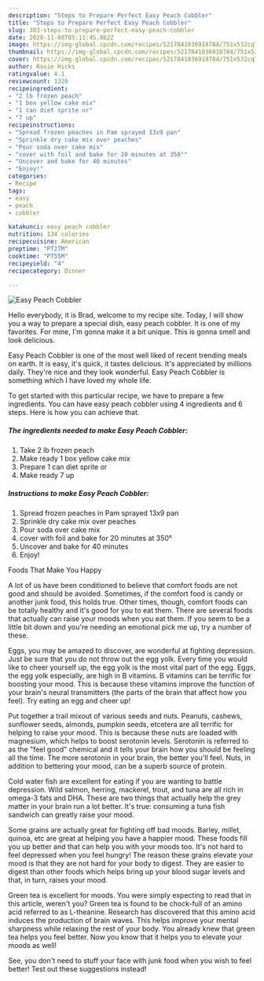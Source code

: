 ```yaml
---
description: "Steps to Prepare Perfect Easy Peach Cobbler"
title: "Steps to Prepare Perfect Easy Peach Cobbler"
slug: 303-steps-to-prepare-perfect-easy-peach-cobbler
date: 2020-11-08T05:11:45.862Z
image: https://img-global.cpcdn.com/recipes/5217841036918784/751x532cq70/easy-peach-cobbler-recipe-main-photo.jpg
thumbnail: https://img-global.cpcdn.com/recipes/5217841036918784/751x532cq70/easy-peach-cobbler-recipe-main-photo.jpg
cover: https://img-global.cpcdn.com/recipes/5217841036918784/751x532cq70/easy-peach-cobbler-recipe-main-photo.jpg
author: Rosie Hicks
ratingvalue: 4.1
reviewcount: 1320
recipeingredient:
- "2 lb frozen peach"
- "1 box yellow cake mix"
- "1 can diet sprite or"
- "7 up"
recipeinstructions:
- "Spread frozen peaches in Pam sprayed 13x9 pan"
- "Sprinkle dry cake mix over peaches"
- "Pour soda over cake mix"
- "cover with foil and bake for 20 minutes at 350°"
- "Uncover and bake for 40 minutes"
- "Enjoy!"
categories:
- Recipe
tags:
- easy
- peach
- cobbler

katakunci: easy peach cobbler 
nutrition: 134 calories
recipecuisine: American
preptime: "PT27M"
cooktime: "PT55M"
recipeyield: "4"
recipecategory: Dinner

---
```



![Easy Peach Cobbler](https://img-global.cpcdn.com/recipes/5217841036918784/751x532cq70/easy-peach-cobbler-recipe-main-photo.jpg)

Hello everybody, it is Brad, welcome to my recipe site. Today, I will show you a way to prepare a special dish, easy peach cobbler. It is one of my favorites. For mine, I'm gonna make it a bit unique. This is gonna smell and look delicious.



Easy Peach Cobbler is one of the most well liked of recent trending meals on earth. It is easy, it's quick, it tastes delicious. It's appreciated by millions daily. They're nice and they look wonderful. Easy Peach Cobbler is something which I have loved my whole life.


To get started with this particular recipe, we have to prepare a few ingredients. You can have easy peach cobbler using 4 ingredients and 6 steps. Here is how you can achieve that.

<!--inarticleads1-->

##### The ingredients needed to make Easy Peach Cobbler:

1. Take 2 lb frozen peach
1. Make ready 1 box yellow cake mix
1. Prepare 1 can diet sprite or
1. Make ready 7 up




<!--inarticleads2-->

##### Instructions to make Easy Peach Cobbler:

1. Spread frozen peaches in Pam sprayed 13x9 pan
1. Sprinkle dry cake mix over peaches
1. Pour soda over cake mix
1. cover with foil and bake for 20 minutes at 350°
1. Uncover and bake for 40 minutes
1. Enjoy!




Foods That Make You Happy


A lot of us have been conditioned to believe that comfort foods are not good and should be avoided. Sometimes, if the comfort food is candy or another junk food, this holds true. Other times, though, comfort foods can be totally healthy and it's good for you to eat them. There are several foods that actually can raise your moods when you eat them. If you seem to be a little bit down and you're needing an emotional pick me up, try a number of these.

Eggs, you may be amazed to discover, are wonderful at fighting depression. Just be sure that you do not throw out the egg yolk. Every time you would like to cheer yourself up, the egg yolk is the most vital part of the egg. Eggs, the egg yolk especially, are high in B vitamins. B vitamins can be terrific for boosting your mood. This is because these vitamins improve the function of your brain's neural transmitters (the parts of the brain that affect how you feel). Try eating an egg and cheer up!

Put together a trail mixout of various seeds and nuts. Peanuts, cashews, sunflower seeds, almonds, pumpkin seeds, etcetera are all terrific for helping to raise your mood. This is because these nuts are loaded with magnesium, which helps to boost serotonin levels. Serotonin is referred to as the "feel good" chemical and it tells your brain how you should be feeling all the time. The more serotonin in your brain, the better you'll feel. Nuts, in addition to bettering your mood, can be a superb source of protein.

Cold water fish are excellent for eating if you are wanting to battle depression. Wild salmon, herring, mackerel, trout, and tuna are all rich in omega-3 fats and DHA. These are two things that actually help the grey matter in your brain run a lot better. It's true: consuming a tuna fish sandwich can greatly raise your mood. 

Some grains are actually great for fighting off bad moods. Barley, millet, quinoa, etc are great at helping you have a happier mood. These foods fill you up better and that can help you with your moods too. It's not hard to feel depressed when you feel hungry! The reason these grains elevate your mood is that they are not hard for your body to digest. They are easier to digest than other foods which helps bring up your blood sugar levels and that, in turn, raises your mood.

Green tea is excellent for moods. You were simply expecting to read that in this article, weren't you? Green tea is found to be chock-full of an amino acid referred to as L-theanine. Research has discovered that this amino acid induces the production of brain waves. This helps improve your mental sharpness while relaxing the rest of your body. You already knew that green tea helps you feel better. Now you know that it helps you to elevate your moods as well!

See, you don't need to stuff your face with junk food when you wish to feel better! Test out  these suggestions  instead!

